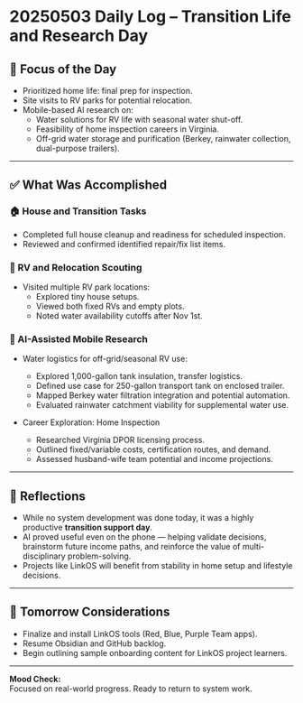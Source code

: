 # 20250503 Daily Log – Transition Life and Research Day

## 🧠 Focus of the Day
- Prioritized home life: final prep for inspection.
- Site visits to RV parks for potential relocation.
- Mobile-based AI research on:
  - Water solutions for RV life with seasonal water shut-off.
  - Feasibility of home inspection careers in Virginia.
  - Off-grid water storage and purification (Berkey, rainwater collection, dual-purpose trailers).

---

## ✅ What Was Accomplished

### 🏠 House and Transition Tasks
- Completed full house cleanup and readiness for scheduled inspection.
- Reviewed and confirmed identified repair/fix list items.

### 🚐 RV and Relocation Scouting
- Visited multiple RV park locations:
  - Explored tiny house setups.
  - Viewed both fixed RVs and empty plots.
  - Noted water availability cutoffs after Nov 1st.

### 📱 AI-Assisted Mobile Research
- Water logistics for off-grid/seasonal RV use:
  - Explored 1,000-gallon tank insulation, transfer logistics.
  - Defined use case for 250-gallon transport tank on enclosed trailer.
  - Mapped Berkey water filtration integration and potential automation.
  - Evaluated rainwater catchment viability for supplemental water use.

- Career Exploration: Home Inspection
  - Researched Virginia DPOR licensing process.
  - Outlined fixed/variable costs, certification routes, and demand.
  - Assessed husband-wife team potential and income projections.

---

## 📌 Reflections
- While no system development was done today, it was a highly productive **transition support day**.
- AI proved useful even on the phone — helping validate decisions, brainstorm future income paths, and reinforce the value of multi-disciplinary problem-solving.
- Projects like LinkOS will benefit from stability in home setup and lifestyle decisions.

---

## 🧭 Tomorrow Considerations
- Finalize and install LinkOS tools (Red, Blue, Purple Team apps).
- Resume Obsidian and GitHub backlog.
- Begin outlining sample onboarding content for LinkOS project learners.

---

**Mood Check:**  
Focused on real-world progress. Ready to return to system work.
